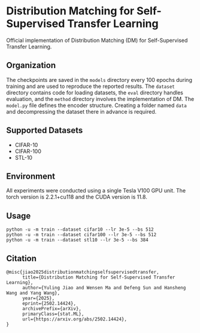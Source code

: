 # Distribution Matching for Self-Supervised Transfer Learning
Official implementation of Distribution Matching (DM) for Self-Supervised Transfer Learning.

## Organization
The checkpoints are saved in the `models` directory every 100 epochs during training and are used to reproduce the reported results. The `dataset` directory contains code for loading datasets, the `eval` directory handles evaluation, and the `method` directory involves the implementation of DM. The `model.py` file defines the encoder structure. Creating a folder named `data` and decompressing the dataset there in advance is required.

## Supported Datasets
- CIFAR-10 
- CIFAR-100
- STL-10

## Environment
All experiments were conducted using a single Tesla V100 GPU unit. The torch version is 2.2.1+cu118 and the CUDA version is 11.8.

## Usage
```
python -u -m train --dataset cifar10 --lr 3e-5 --bs 512
python -u -m train --dataset cifar100 --lr 3e-5 --bs 512
python -u -m train --dataset stl10 --lr 3e-5 --bs 384
```

## Citation
```
@misc{jiao2025distributionmatchingselfsupervisedtransfer,
      title={Distribution Matching for Self-Supervised Transfer Learning}, 
      author={Yuling Jiao and Wensen Ma and Defeng Sun and Hansheng Wang and Yang Wang},
      year={2025},
      eprint={2502.14424},
      archivePrefix={arXiv},
      primaryClass={stat.ML},
      url={https://arxiv.org/abs/2502.14424}, 
}
```
